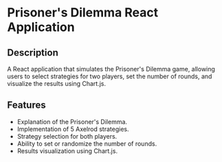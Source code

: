 # Prisoner's Dilemma React Application

## Description

A React application that simulates the Prisoner's Dilemma game, allowing users to select strategies for two players, set the number of rounds, and visualize the results using Chart.js.

## Features

- Explanation of the Prisoner's Dilemma.
- Implementation of 5 Axelrod strategies.
- Strategy selection for both players.
- Ability to set or randomize the number of rounds.
- Results visualization using Chart.js.

